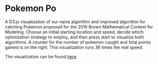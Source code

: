# Pokemon Po
A D3.js visualization of our naive algorithm and improved algorithm for catching Pokemon proposed for the 2016 Brown Mathematical Contest for Modeling. 
Choose an initial starting location and speed, decide which optimization strategy to employ, and then press start to visualize both algorithms. A counter for the number of pokemon caught and total points gained is on the right. This visualization runs 36 times the real speed.

The visualization can be found <a href="https://rawgit.com/danielkunin/Pokemon-Po/master/index.html">here</a>
